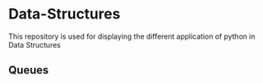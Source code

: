 # Data-Structures
This repository is used for displaying the different application of python in Data Structures
## Queues


